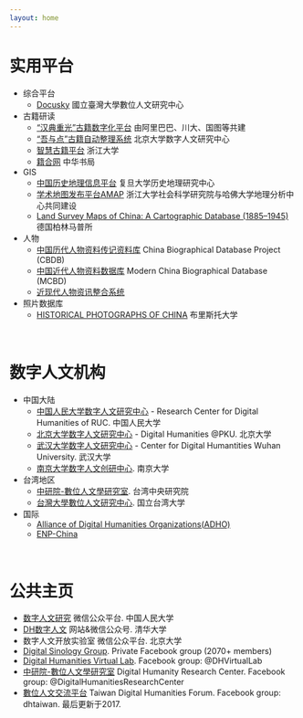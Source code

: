```yaml
---
layout: home 
---
```




# 实用平台
* 综合平台
  * [Docusky](https://docusky.org.tw/DocuSky/home/v5/) 國立臺灣大學數位人文研究中心
* 古籍研读
  * [“汉典重光”古籍数字化平台](https://wenyuan.aliyun.com/home) 由阿里巴巴、川大、国图等共建
  * [“吾与点”古籍自动整理系统](https://wyd.kvlab.org/) 北京大学数字人文研究中心
  * [智慧古籍平台](https://csab.zju.edu.cn/) 浙江大学
  * [籍合网](http://www.ancientbooks.cn/) 中华书局
* GIS
  * [中国历史地理信息平台](http://timespace-china.fudan.edu.cn/) 复旦大学历史地理研究中心
  * [学术地图发布平台AMAP](http://amap.zju.edu.cn/) 浙江大学社会科学研究院与哈佛大学地理分析中心共同建设
  * [Land Survey Maps of China: A Cartographic Database (1885–1945)](https://chmap.mpiwg-berlin.mpg.de/lgtu/) 德国柏林马普所
* 人物 
  * [中国历代人物资料传记资料库](https://projects.iq.harvard.edu/cbdb/home) China Biographical Database Project (CBDB)
  * [中国近代人物资料数据库](https://heurist.huma-num.fr/h6-alpha/?db=ModernChinaBiographicalDatabase&website&id=109237) Modern China Biographical Database (MCBD)
  * [近现代人物资讯整合系统](https://mhdb.mh.sinica.edu.tw/mhpeople/index.php)
* 照片数据库
  * [HISTORICAL PHOTOGRAPHS OF CHINA](https://www.hpcbristol.net/) 布里斯托大学

<br/>

# 数字人文机构
* 中国大陆
  * [中国人民大学数字人文研究中心](http://dh.ruc.edu.cn/jggk/zxjj/index.htm) - Research Center for Digital Humanities of RUC. 中国人民大学
  * [北京大学数字人文研究中心](https://kvlab.org/) - Digital Humanities @PKU. 北京大学
  * [武汉大学数字人文研究中心](http://dh.whu.edu.cn) - Center for Digital Humantities Wuhan University. 武汉大学
  * [南京大学数字人文创研中心](https://ias.nju.edu.cn/szrwcyzx/list.htm). 南京大学
* 台湾地区
  * [中研院-數位人文學研究室](http://www3.ihp.sinica.edu.tw/dhrctw/). 台湾中央研究院
  * [台灣大學數位人文研究中心](http://www.digital.ntu.edu.tw/). 国立台湾大学
* 国际
  * [Alliance of Digital Humanities Organizations(ADHO)](https://adho.org/)
  * [ENP-China](https://www.enpchina.eu/)
  

<br/>

# 公共主页
* [数字人文研究](https://mp.weixin.qq.com/s?search_click_id=17951366263623906136-1645720438093-471738&__biz=MzIwNTk2ODYzMg==&mid=2247489019&idx=1&sn=c59db5d00bbf0e4536a94e068fe9d07c&chksm=9729906ca05e197a2e15eb26f113d0f9f4a8e4587cc9016640afeb00ae76330c21007e1b693f&scene=3&subscene=10000&clicktime=1645720438&enterid=1645720438&ascene=65&devicetype=pad-android-29&version=2800133d&nettype=WIFI&lang=en&exportkey=AZ81Tz2t%2F6AAu1VkYSYPmJE%3D&pass_ticket=aKVVaFp6iBdp05BFWeWa%2FYhiH6YLI00AHN07fILiw7No9HilpoxkyVNO99SKnDRF&wx_header=3) 微信公众平台. 中国人民大学
* [DH数字人文](https://www.dhlib.cn/site/works/dhjournal) 网站&微信公众号. 清华大学
* 数字人文开放实验室 微信公众平台. 北京大学
* [Digital Sinology Group](https://www.facebook.com/groups/digitalsinologygroup). Private Facebook group (2070+ members)
* [Digital Humanities Virtual Lab](https://www.facebook.com/DHVirtualLab/). Facebook group: @DHVirtualLab
* [中研院-數位人文學研究室](https://www.facebook.com/DigitalHumanitiesResearchCenter) Digital Humanity Research Center. Facebook group: @DigitalHumanitiesResearchCenter
* [數位人文交流平台](http://www.dhtaiwan.org/數位人文交流平台) Taiwan Digital Humanities Forum. Facebook group: dhtaiwan. 最后更新于2017.

<br/>

